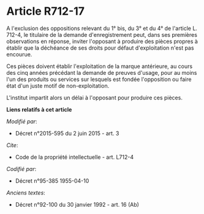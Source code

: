 # Article R712-17

A l'exclusion des oppositions relevant du 1° bis, du 3° et du 4° de l'article L. 712-4, le titulaire de la demande
d'enregistrement peut, dans ses premières observations en réponse, inviter l'opposant à produire des pièces propres à établir
que la déchéance de ses droits pour défaut d'exploitation n'est pas encourue. 

Ces pièces doivent établir l'exploitation de la marque antérieure, au cours des cinq années précédant la demande de preuves
d'usage, pour au moins l'un des produits ou services sur lesquels est fondée l'opposition ou faire état d'un juste motif de
non-exploitation. 

L'institut impartit alors un délai à l'opposant pour produire ces pièces.

**Liens relatifs à cet article**

_Modifié par_:

  - Décret n°2015-595 du 2 juin 2015 - art. 3

_Cite_:

  - Code de la propriété intellectuelle - art. L712-4

_Codifié par_:

  - Décret n°95-385 1955-04-10

_Anciens textes_:

  - Décret n°92-100 du 30 janvier 1992 - art. 16 (Ab)
